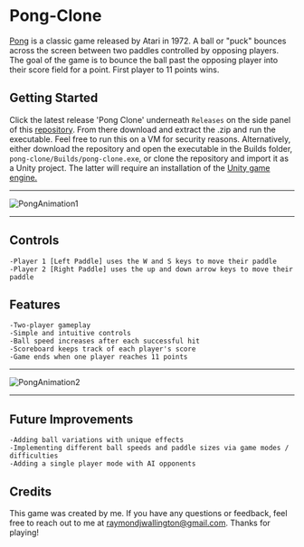 # Pong-Clone

[Pong](https://en.wikipedia.org/wiki/Pong) is a classic game released by Atari in 1972. A ball or "puck" bounces across the screen between two paddles controlled by opposing players. The goal of the game is to bounce the ball past the opposing player into their score field for a point. First player to 11 points wins. 

 ## <b>Getting Started</b>

Click the latest release 'Pong Clone' underneath ```Releases``` on the side panel of this [repository](https://github.com/Color-and-Light/pong-clone/releases/tag/1.0.0). From there download and extract the .zip and run the executable. Feel free to run this on a VM for security reasons. Alternatively, either download the repository and open the executable in the Builds folder, ```pong-clone/Builds/pong-clone.exe```, or clone the repository and import it as a Unity project. The latter will require an installation of the [Unity game engine.](https://unity.com/)

---

![PongAnimation1](https://user-images.githubusercontent.com/91418047/229227719-a1206479-8707-455a-9e34-4e99aa802f52.gif)

---

## <b>Controls</b>

    -Player 1 [Left Paddle] uses the W and S keys to move their paddle
    -Player 2 [Right Paddle] uses the up and down arrow keys to move their paddle

## <b>Features</b>

    -Two-player gameplay
    -Simple and intuitive controls
    -Ball speed increases after each successful hit
    -Scoreboard keeps track of each player's score
    -Game ends when one player reaches 11 points
    
---
    
![PongAnimation2](https://user-images.githubusercontent.com/91418047/229227743-cb1238fe-f101-45e5-9188-4a1739017d20.gif)

---
    
## <b>Future Improvements</b>

    -Adding ball variations with unique effects
    -Implementing different ball speeds and paddle sizes via game modes / difficulties
    -Adding a single player mode with AI opponents
    

    

## <b>Credits</b>

This game was created by me. If you have any questions or feedback, feel free to reach out to me at raymondjwallington@gmail.com. Thanks for playing! 
